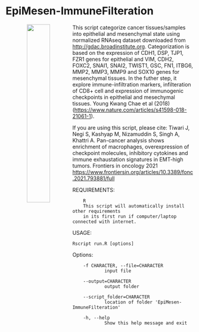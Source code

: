 # EpiMesen-ImmuneFilteration

<p align="center">
  <img src="https://user-images.githubusercontent.com/28807444/146238344-07163b85-5450-49ac-ab7e-7d5c89cb03c7.jpg" align="left" width="35%" height='35%'/>
</p>

This script categorize cancer tissues/samples into epithelial and mesenchymal state using normalized RNAseq dataset downloaded from http://gdac.broadinstitute.org. Categorization is based on the expression of CDH1, DSP, TJP1, FZR1 genes for epithelial and VIM, CDH2, FOXC2, SNAI1, SNAI2, TWIST1, GSC, FN1, ITBG6, MMP2, MMP3, MMP9 and SOX10 genes for mesenchymal tissues. In the futher step, it explore immune-infiltration markers, infilteration of CD8+ cell and expression of immunogenic checkpoints in epithelial and mesechymal tissues. Young Kwang Chae et al (2018) (https://www.nature.com/articles/s41598-018-21061-1). 

If you are using this script, please cite: Tiwari J, Negi S, Kashyap M, Nizamuddin S, Singh A, Khattri A. Pan-cancer analysis shows enrichment of macrophages, overexpression of checkpoint molecules, inhibitory cytokines and immune exhaustation signatures in EMT-high tumors. Frontiers in oncology 2021
https://www.frontiersin.org/articles/10.3389/fonc.2021.793881/full


REQUIREMENTS:

        R
        This script will automatically install other requirements 
        in its first run if computer/laptop connected with internet.
        
USAGE:

    Rscript run.R [options]
    
Options:

        -f CHARACTER, --file=CHARACTER
                input file

        --output=CHARACTER
                output folder

        --script_folder=CHARACTER
                location of folder 'EpiMesen-ImmuneFilteration'
                
        -h, --help
                Show this help message and exit
                

